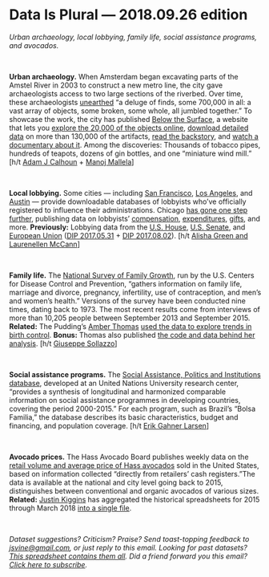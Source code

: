 Data Is Plural — 2018.09.26 edition
===================================

*Urban archaeology, local lobbying, family life, social assistance programs, and avocados.*

&nbsp;

**Urban archaeology.** When Amsterdam began excavating parts of the Amstel River in 2003 to construct a new metro line, the city gave archaeologists access to two large sections of the riverbed. Over time, these archaeologists [unearthed](https://belowthesurface.amsterdam/en/pagina/de-opgravingen-0) “a deluge of finds, some 700,000 in all: a vast array of objects, some broken, some whole, all jumbled together.” To showcase the work, the city has published [Below the Surface](https://belowthesurface.amsterdam/en), a website that lets you [explore the 20,000 of the objects online](https://belowthesurface.amsterdam/en/vondsten), [download detailed data](https://belowthesurface.amsterdam/en/pagina/publicaties-en-datasets) on more than 130,000 of the artifacts, [read the backstory](https://belowthesurface.amsterdam/en/pagina/de-opgravingen-index), and [watch a documentary about it](https://vimeo.com/274460486). Among the discoveries: Thousands of tobacco pipes, hundreds of teapots, dozens of gin bottles, and one “miniature wind mill.” [h/t [Adam J Calhoun](https://twitter.com/neuroecology/status/1012336008459882497) + [Manoj Mallela](https://twitter.com/mallelatweets/status/1012495477403803648)]

&nbsp;

**Local lobbying.** Some cities — including [San Francisco](https://sfethics.org/disclosures/lobbyist-disclosure), [Los Angeles](https://data.lacity.org/A-Well-Run-City/Registered-City-Lobbyists/j4zm-9kqu), and [Austin](https://data.austintexas.gov/City-Government/Lobbyists-Master-List-of-Lobbyists-Oracle-View-/96z6-upac) — provide downloadable databases of lobbyists who’ve officially registered to influence their administrations. Chicago [has gone one step further](https://digital.cityofchicago.org/index.php/improved-lobbyist-data/), publishing data on lobbyists’ [compensation](https://data.cityofchicago.org/Ethics/Lobbyist-Data-Compensation/dw2f-w78u), [expenditures](https://data.cityofchicago.org/Ethics/Lobbyist-Data-Expenditures-Large/xika-473c), [gifts](https://data.cityofchicago.org/Ethics/Lobbyist-Data-Gifts/5d79-9xqr), and more. **Previously:** Lobbying data from the [U.S. House](http://disclosures.house.gov/ld/ldsearch.aspx), [U.S. Senate](https://www.senate.gov/legislative/Public_Disclosure/LDA_reports.htm), and [European Union](http://ec.europa.eu/transparencyregister/public/homePage.do?redir=false&locale=en) ([DIP 2017.05.31](https://tinyletter.com/data-is-plural/letters/data-is-plural-2017-05-31-edition) + [DIP 2017.08.02](https://tinyletter.com/data-is-plural/letters/data-is-plural-2017-08-02-edition)). [h/t [Alisha Green and Laurenellen McCann](https://sunlightfoundation.com/2013/04/04/the-landscape-of-municipal-lobbying-data/)]

&nbsp;

**Family life.** The [National Survey of Family Growth](https://www.cdc.gov/nchs/nsfg/about_nsfg.htm), run by the U.S. Centers for Disease Control and Prevention, “gathers information on family life, marriage and divorce, pregnancy, infertility, use of contraception, and men’s and women’s health.” Versions of the survey have been conducted nine times, dating back to 1973. The most recent results come from interviews of more than 10,205 people between September 2013 and September 2015. **Related:** The Pudding’s [Amber Thomas](https://amber.rbind.io/) [used the data to explore trends in birth control](https://pudding.cool/2018/07/birth_control/). **Bonus:** Thomas also published [the code and data behind her analysis](https://github.com/the-pudding/data/tree/master/birth-control). [h/t [Giuseppe Sollazzo](https://us5.campaign-archive.com/?u=77ecabbd32e97a6caa9d7d40b&id=4553ae1b07)]

&nbsp;

**Social assistance programs.** The [Social Assistance, Politics and Institutions database](https://www.wider.unu.edu/project/sapi-social-assistance-politics-and-institutions-database), developed at an United Nations University research center, “provides a synthesis of longitudinal and harmonized comparable information on social assistance programmes in developing countries, covering the period 2000-2015.” For each program, such as Brazil’s “Bolsa Familia,” the database describes its basic characteristics, budget and financing, and population coverage. [h/t [Erik Gahner Larsen](https://github.com/erikgahner/PolData)]

&nbsp;

**Avocado prices.** The Hass Avocado Board publishes weekly data on the [retail volume and average price of Hass avocados](http://www.hassavocadoboard.com/retail/volume-and-price-data) sold in the United States, based on information collected “directly from retailers’ cash registers.”The data is available at the national and city level going back to 2015, distinguishes between conventional and organic avocados of various sizes. **Related:** [Justin Kiggins](http://www.justinkiggins.com/) has aggregated the historical spreadsheets for 2015 through March 2018 [into a single file](https://www.kaggle.com/neuromusic/avocado-prices).

&nbsp;

*Dataset suggestions? Criticism? Praise? Send toast-topping feedback to <jsvine@gmail.com>, or just reply to this email. Looking for past datasets? [This spreadsheet contains them all](https://docs.google.com/spreadsheets/d/1wZhPLMCHKJvwOkP4juclhjFgqIY8fQFMemwKL2c64vk). Did a friend forward you this email? [Click here to subscribe](https://tinyletter.com/data-is-plural).*